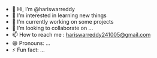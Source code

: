 - 👋 Hi, I’m @hariswarreddy
- 👀 I’m interested in learning new things
- 🌱 I’m currently working on some projects
- 💞️ I’m looking to collaborate on ...
- 📫 How to reach me : hariswarreddy241005@gmail.com
- 😄 Pronouns: ...
- ⚡ Fun fact: ...

<!---
hariswarreddy/hariswarreddy is a ✨ special ✨ repository because its `README.md` (this file) appears on your GitHub profile.
You can click the Preview link to take a look at your changes.
--->

